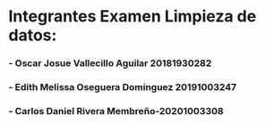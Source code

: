 # Integrantes Examen Limpieza de datos:
### - Oscar Josue Vallecillo Aguilar 20181930282
### - Edith Melissa Oseguera Domínguez  20191003247
### - Carlos Daniel Rivera Membreño-20201003308
